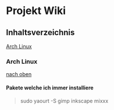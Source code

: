 # Projekt Wiki
   
   
## Inhaltsverzeichnis

[Arch Linux](#arch-linux)



   
   
   
### Arch Linux
[nach oben](#inhaltsverzeichnis)
#### Pakete welche ich immer installiere
>sudo yaourt -S gimp inkscape mixxx

